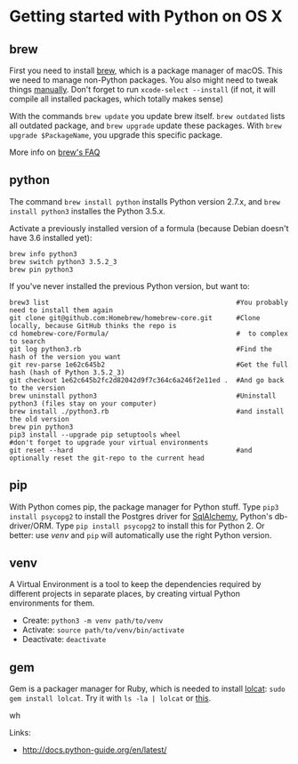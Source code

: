Getting started with Python on OS X
===================================

brew 
----

First you need to install [brew][], which is a package manager of macOS. This we need to manage non-Python packages. You also might need to tweak things [manually][doingItRight]. Don't forget to run `xcode-select --install` (if not, it will compile all installed packages, which totally makes sense) 

With the commands `brew update` you update brew itself. `brew outdated` lists all outdated package, 
and `brew upgrade` update these packages. With `brew upgrade $PackageName`, you upgrade this 
specific package.

More info on [brew's FAQ][brewFaq]


python
------

The command `brew install python` installs Python version 2.7.x, and `brew install python3` installes the Python 3.5.x.

Activate a previously installed version of a formula (because Debian doesn't have 3.6 installed yet):

    brew info python3
    brew switch python3 3.5.2_3
    brew pin python3

If you've never installed the previous Python version, but want to:

    brew3 list                                               #You probably need to install them again
    git clone git@github.com:Homebrew/homebrew-core.git      #Clone locally, because GitHub thinks the repo is 
    cd homebrew-core/Formula/                                #  to complex to search
    git log python3.rb                                       #Find the hash of the version you want
    git rev-parse 1e62c645b2                                 #Get the full hash (hash of Python 3.5.2_3)
    git checkout 1e62c645b2fc2d82042d9f7c364c6a246f2e11ed .  #And go back to the version
    brew uninstall python3                                   #Uninstall python3 (files stay on your computer)
    brew install ./python3.rb                                #and install the old version
    brew pin python3
    pip3 install --upgrade pip setuptools wheel
    #don't forget to upgrade your virtual environments
    git reset --hard                                         #and optionally reset the git-repo to the current head


pip
---

With Python comes pip, the package manager for Python stuff. Type `pip3 install psycopg2` to install the Postgres driver for [SqlAlchemy][], Python's db-driver/ORM. Type `pip install psycopg2` to install this for Python 2. Or better: use *venv* and `pip` will automatically use the right Python version.


venv
----
A Virtual Environment is a tool to keep the dependencies required by different projects in separate places, by creating virtual Python environments for them. 

* Create: `python3 -m venv path/to/venv`
* Activate: `source path/to/venv/bin/activate`
* Deactivate: `deactivate`


gem
---
Gem is a packager manager for Ruby, which is needed to install [lolcat][]: `sudo gem install lolcat`.
Try it with `ls -la | lolcat` or [this](https://gist.github.com/dakull/6615458#osx-users-can-have-fun-too).



[brew]: http://brew.sh
[doingItRight]: http://docs.python-guide.org/en/latest/starting/install/osx/#doing-it-right
[brewFaq]: 
	https://github.com/Homebrew/brew/blob/master/share/doc/homebrew/FAQ.md 
	"Brew's Frequently Asked Questions"
[venv]: https://virtualenv.pypa.io/en/latest/installation/
[SqlAlchemy]:
	https://en.wikipedia.org/wiki/SQLAlchemy
[lolcat]:
    https://github.com/busyloop/lolcat
wh
	
Links:
	
* <http://docs.python-guide.org/en/latest/>

